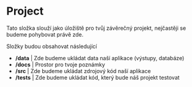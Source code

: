 # Project

Tato složka slouží jako úložiště pro tvůj závěrečný projekt, nejčastěji se budeme pohybovat právě zde.

Složky budou obsahovat následující

- **/data**     | Zde budeme ukládat data naší aplikace (výstupy, databáze)
- **/docs**     | Prostor pro tvoje poznámky
- **/src**      | Zde budeme ukládat zdrojový kód naší aplikace
- **/tests**    | Zde budeme ukládat kód, který bude náš projekt testovat
